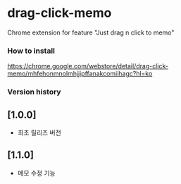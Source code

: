 # drag-click-memo
Chrome extension for feature "Just drag n click to memo"

### How to install
https://chrome.google.com/webstore/detail/drag-click-memo/mhfehonmnolmhjjipffanakcomiihagc?hl=ko

### Version history
## [1.0.0]
- 최초 릴리즈 버전
## [1.1.0]
- 메모 수정 기능